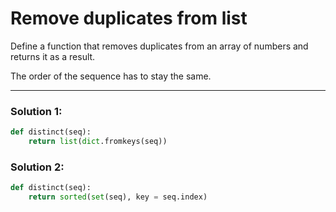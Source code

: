 # Remove duplicates from list

Define a function that removes duplicates from an array of numbers and returns it as a result.

The order of the sequence has to stay the same.

---

### Solution 1:

```python
def distinct(seq):
    return list(dict.fromkeys(seq))
```

### Solution 2:

```python
def distinct(seq):
    return sorted(set(seq), key = seq.index)
```
